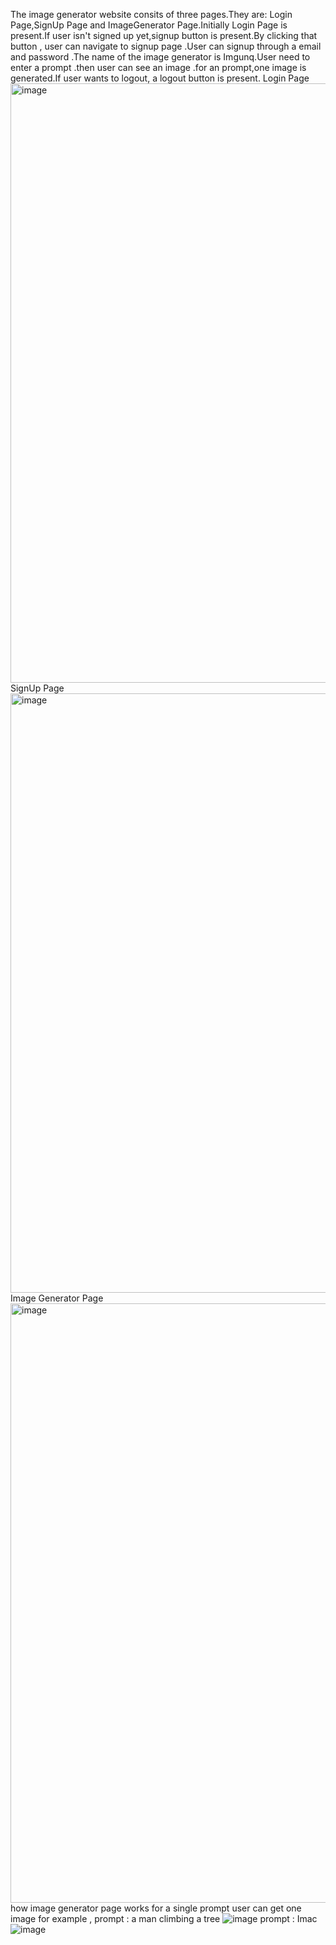 The image generator website consits of three pages.They are: Login Page,SignUp Page and ImageGenerator Page.Initially Login Page is present.If user isn't signed up yet,signup button is present.By clicking that button , user can navigate to signup page .User can signup through a email and password .The name of the image generator is Imgunq.User need to enter a prompt .then user can see an image .for an prompt,one image is generated.If user wants to logout, a logout button is present.
Login Page
<img width="959" alt="image" src="https://github.com/Rahulkakkireni/ImageGenerator/assets/100458777/390c158f-e2fa-4446-bbbf-579d3dae44bf">
SignUp Page
<img width="959" alt="image" src="https://github.com/Rahulkakkireni/ImageGenerator/assets/100458777/cca3887e-60a0-4b68-8cf5-deefbdb87abe">
Image Generator Page
<img width="959" alt="image" src="https://github.com/Rahulkakkireni/ImageGenerator/assets/100458777/bf67ed24-44dc-4293-9c5e-5eaee315a007">
how image generator page works
for a single prompt user can get one image 
for example , prompt : a man climbing a tree
![image](https://github.com/Rahulkakkireni/ImageGenerator/assets/100458777/0740db55-5795-4dcd-9b86-b77386ca85ee)
prompt : Imac
![image](https://github.com/Rahulkakkireni/ImageGenerator/assets/100458777/2620e1f0-798e-4c73-91d1-36d047ecfed5)

